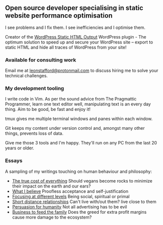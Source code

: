 ## Open source developer specialising in static website performance optimisation

I see problems and I fix them. I see inefficiencies and I optimise them.

Creator of the [WordPress Static HTML Output](https://wordpress.org/plugins/static-html-output-plugin/) WordPress plugin - The optimum solution to speed up and secure your WordPress site – export to static HTML and hide all traces of WordPress from your site!


### Available for consulting work

Email me at [leonstafford@protonmail.com](mailto:leonstafford@protonmail.com) to discuss hiring me to solve your technical challenges. 

### My development tooling

I write code in Vim. As per the sound advice from The Pragmattic Programmer, learn one text editor well, manipulating text is an every day thing. Aim to be good, be fast and enjoy it!

tmux gives me multiple terminal windows and panes within each window. 

Git keeps my content under version control and, amongst many other things, prevents loss of data.

Give me those 3 tools and I'm happy. They'll run on any PC from the last 20 years or older. 


### Essays

A sampling of my writings touching on human behaviour and philosophy:


 - [The true cost of everything](/essays/true_cost.html) Should vegans become rocks to minimize their impact on the earth and our ears?
 - [What I believe](/essays/what_i_believe.html) Proofless acceptance and self-justification  
 - [Focusing at different levels](/essays/focusing_at_different_levels.md) Being social, spiritual or primal
 - [Short distance relationships](/essays/short_distance_relationships.md) Can't live with/out them? live close to them
 - [Persuasion for humanity](/essays/persuasion_for_humanity.md) Not all advertising has to be evil
 - [Business to feed the family](/essays/business_to_feed_the_family.md) Does the greed for extra profit margins cause more damage to the ecosystem? 



